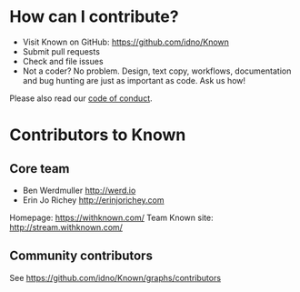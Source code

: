 How can I contribute?
=====================

* Visit Known on GitHub: https://github.com/idno/Known
* Submit pull requests
* Check and file issues
* Not a coder? No problem. Design, text copy, workflows, documentation and bug hunting are just as important as code. Ask us how!

Please also read our [code of conduct](CODE_OF_CONDUCT.md).

Contributors to Known
=====================

Core team
---------

* Ben Werdmuller http://werd.io
* Erin Jo Richey http://erinjorichey.com

Homepage: https://withknown.com/
Team Known site: http://stream.withknown.com/

Community contributors
----------------------

See https://github.com/idno/Known/graphs/contributors


